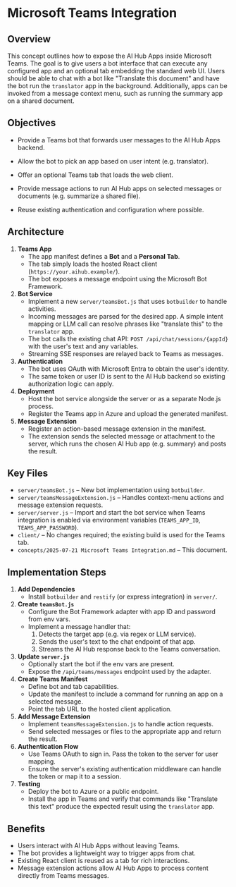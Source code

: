 # Microsoft Teams Integration

## Overview

This concept outlines how to expose the AI Hub Apps inside Microsoft Teams. The
goal is to give users a bot interface that can execute any configured app and an
optional tab embedding the standard web UI. Users should be able to chat with a
bot like "Translate this document" and have the bot run the `translator` app in
the background.
Additionally, apps can be invoked from a message context menu, such as running the summary app on a shared document.

## Objectives

- Provide a Teams bot that forwards user messages to the AI Hub Apps backend.
- Allow the bot to pick an app based on user intent (e.g. translator).
- Offer an optional Teams tab that loads the web client.
- Provide message actions to run AI Hub apps on selected messages or documents (e.g. summarize a shared file).

- Reuse existing authentication and configuration where possible.

## Architecture

1. **Teams App**
   - The app manifest defines a **Bot** and a **Personal Tab**.
   - The tab simply loads the hosted React client (`https://your.aihub.example/`).
   - The bot exposes a message endpoint using the Microsoft Bot Framework.
2. **Bot Service**
   - Implement a new `server/teamsBot.js` that uses `botbuilder` to handle
     activities.
   - Incoming messages are parsed for the desired app. A simple intent mapping
     or LLM call can resolve phrases like "translate this" to the `translator`
     app.
   - The bot calls the existing chat API:
     `POST /api/chat/sessions/{appId}` with the user's text and any variables.
   - Streaming SSE responses are relayed back to Teams as messages.
3. **Authentication**
   - The bot uses OAuth with Microsoft Entra to obtain the user's identity.
   - The same token or user ID is sent to the AI Hub backend so existing
     authorization logic can apply.
4. **Deployment**
   - Host the bot service alongside the server or as a separate Node.js process.
   - Register the Teams app in Azure and upload the generated manifest.
5. **Message Extension**
   - Register an action-based message extension in the manifest.
   - The extension sends the selected message or attachment to the server, which runs the chosen AI Hub app (e.g. summary) and posts the result.

## Key Files

- `server/teamsBot.js` – New bot implementation using `botbuilder`.
- `server/teamsMessageExtension.js` – Handles context-menu actions and message extension requests.
- `server/server.js` – Import and start the bot service when Teams integration is
  enabled via environment variables (`TEAMS_APP_ID`, `TEAMS_APP_PASSWORD`).
- `client/` – No changes required; the existing build is used for the Teams tab.
- `concepts/2025-07-21 Microsoft Teams Integration.md` – This document.

## Implementation Steps

1. **Add Dependencies**
   - Install `botbuilder` and `restify` (or express integration) in `server/`.
2. **Create `teamsBot.js`**
   - Configure the Bot Framework adapter with app ID and password from env vars.
   - Implement a message handler that:
     1. Detects the target app (e.g. via regex or LLM service).
     2. Sends the user's text to the chat endpoint of that app.
     3. Streams the AI Hub response back to the Teams conversation.
3. **Update `server.js`**
   - Optionally start the bot if the env vars are present.
   - Expose the `/api/teams/messages` endpoint used by the adapter.
4. **Create Teams Manifest**
   - Define bot and tab capabilities.
   - Update the manifest to include a command for running an app on a selected message.
   - Point the tab URL to the hosted client application.
5. **Add Message Extension**
   - Implement `teamsMessageExtension.js` to handle action requests.
   - Send selected messages or files to the appropriate app and return the result.
6. **Authentication Flow**
   - Use Teams OAuth to sign in. Pass the token to the server for user mapping.
   - Ensure the server's existing authentication middleware can handle the token
     or map it to a session.
7. **Testing**
   - Deploy the bot to Azure or a public endpoint.
   - Install the app in Teams and verify that commands like "Translate this text"
     produce the expected result using the `translator` app.

## Benefits

- Users interact with AI Hub Apps without leaving Teams.
- The bot provides a lightweight way to trigger apps from chat.
- Existing React client is reused as a tab for rich interactions.
- Message extension actions allow AI Hub Apps to process content directly from Teams messages.
